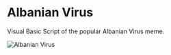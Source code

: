 # Albanian Virus 
Visual Basic Script of the popular Albanian Virus meme.

![Albanian Virus](http://i.imgur.com/XrY1fe9.png)
